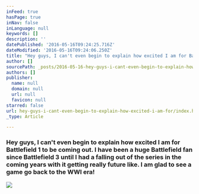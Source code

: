 ```yaml
---
inFeed: true
hasPage: true
inNav: false
inLanguage: null
keywords: []
description: ''
datePublished: '2016-05-16T09:24:25.716Z'
dateModified: '2016-05-16T09:24:06.250Z'
title: "Hey guys, I can't even begin to explain how excited I am for Battlefield 1 to be coming out. I have been a huge Battlefield fan since Battlefield 3 until I had a falling out of the series in the coming years with it getting really future like. I am glad to see a game go back to the WWI era!"
author: []
sourcePath: _posts/2016-05-16-hey-guys-i-cant-even-begin-to-explain-how-excited-i-am-for.md
authors: []
publisher:
  name: null
  domain: null
  url: null
  favicon: null
starred: false
url: hey-guys-i-cant-even-begin-to-explain-how-excited-i-am-for/index.html
_type: Article

---
```

### Hey guys, I can't even begin to explain how excited I am for Battlefield 1 to be coming out. I have been a huge Battlefield fan since Battlefield 3 until I had a falling out of the series in the coming years with it getting really future like. I am glad to see a game go back to the WWI era!
![](https://the-grid-user-content.s3-us-west-2.amazonaws.com/1cd76adb-a744-4f12-b50a-3d61456a87dc.jpg)